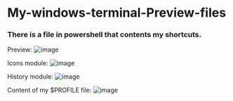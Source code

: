 # My-windows-terminal-Preview-files

<h3>There is a file in powershell that contents my shortcuts.</h3>

Preview:
![image](https://user-images.githubusercontent.com/69158247/196044295-d1c20e70-86db-4d28-b850-027601c47ea6.png)

Icons module:
![image](https://user-images.githubusercontent.com/69158247/196044311-3d393ae0-bbde-48ae-9fbc-6c2a722b6a91.png)

History module:
![image](https://user-images.githubusercontent.com/69158247/196044326-0a267bdd-6213-465a-b8dc-f6d2a3ec8091.png)

Content of my $PROFILE file:
![image](https://user-images.githubusercontent.com/69158247/196044271-11b5fd79-60df-4647-85a5-61efd937a8f8.png)

